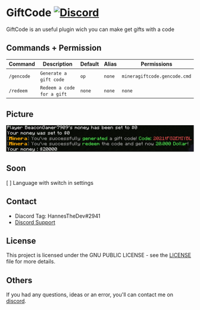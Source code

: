 # GiftCode [![Discord](https://img.shields.io/badge/chat-on%20discord-7289da.svg)](https://discord.gg/HVvQv2TxWs)
GiftCode is an useful plugin wich you can make get gifts with a code

## Commands + Permission
Command | Description | Default | Alias | Permissions
--------- | ------------------- | ------- | ---------- | -----------
``/gencode`` | ``Generate a gift code`` | ``op`` | ``none`` | ``mineragiftcode.gencode.cmd``
``/redeem`` | ``Redeem a code for a gift`` | ``none`` | ``none`` | ``none``

## Picture
<img src="https://github.com/HannesTheDev/MineraGiftCode/blob/main/mineragiftcode.png"></img> <br>

## Soon
[ ] Language with switch in settings

## Contact
- Diacord Tag: HannesTheDev#2941
- [Discord Support](https://discord.gg/HVvQv2TxWs)

## License
This project is licensed under the GNU PUBLIC LICENSE - see the [LICENSE](/LICENSE) file for more details.

## Others
If you had any questions, ideas or an error, you'll can contact me on [discord](https://discord.gg/HVvQv2TxWs).
